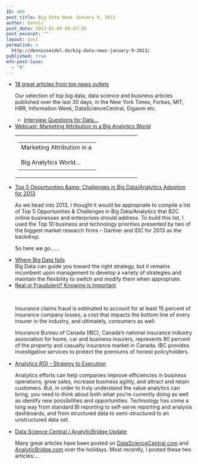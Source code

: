 ```yaml
---
ID: 405
post_title: Big Data News January 9, 2013
author: Dennis
post_date: 2013-01-09 09:47:20
post_excerpt: ""
layout: post
permalink: >
  http://dennisseidel.de/big-data-news-january-9-2013/
published: true
mfn-post-love:
  - "0"
---
```

<ul class="scrd_digest">
<li><a href="http://www.datasciencecentral.com/xn/detail/6448529%3ABlogPost%3A42583" rel="external">18 great articles from top news outlets</a>
<div><p><span>Our selection of top big data, data science and business articles published over the last 30 days, in the New York Times, Forbes, MIT, HBR, Information Week, DataScienceCentral, Gigaom etc.</span></p>
<ul>
<li><span><a href="http://www.hilarymason.com/blog/interview-questions-for-data-scientists/">Interview Questions for Data…</a></span></li>
</ul></div>
</li>
<li><a href="http://www.datasciencecentral.com/xn/detail/6448529%3ABlogPost%3A42692" rel="external">Webcast: Marketing Attribution in a Big Analytics World</a>
<div><table border="0" cellspacing="0" width="100%">
<tbody><tr><td valign="top" width="313"><table border="0" cellspacing="0" width="100%">
<tbody><tr><td height="59" valign="top"><span>Marketing Attribution in a </span><br></br> <span>Big Analytics World…</span></td>
</tr>
<tr><td></td>
</tr>
</tbody>
</table>
</td>
</tr>
</tbody>
</table></div>
</li>
<li><a href="http://www.datasciencecentral.com/xn/detail/6448529%3ABlogPost%3A42708" rel="external">Top 5 Opportunities &amp;amp; Challenges in Big Data/Analytics Adoption for 2013</a>
<div><div><div></div>
</div>
<div><p>As we head into 2013, I thought it would be appropriate to compile a list of Top 5 Opportunities &amp; Challenges in Big Data/Analytics that B2C online businesses and enterprises should address. To build this list, I used the Top 10 business and technology priorities presented by two of the biggest market research firms – Gartner and IDC for 2013 as the backdrop.</p>
<p>So here we go……</p>
</div></div>
</li>
<li><a href="http://www.techrepublic.com/blog/big-data-analytics/where-big-data-fails/339" rel="external">Where Big Data fails</a>
<div>Big Data can guide you toward the right strategy, but it remains incumbent upon management to develop a variety of strategies and maintain the flexibility to switch and modify them when appropriate.</div>
</li>
<li><a href="http://feedproxy.google.com/~r/ibm-big-data-hub/~3/W5ckh8j_ljg/real-or-fraudulent-knowing-important" rel="external">Real or Fraudulent? Knowing is Important</a>
<div><div><div><div><p> </p>
<p>Insurance claims fraud is estimated to account for at least 15 percent of insurance company losses, a cost that impacts the bottom line of every insurer in the industry, and ultimately, consumers as well.</p>
<p>Insurance Bureau of Canada (IBC), Canada’s national insurance industry association for home, car and business insurers, represents 90 percent of the property and casualty insurance market in Canada. IBC provides investigative services to protect the premiums of honest policyholders.</p></div></div></div><img src="http://feeds.feedburner.com/~r/ibm-big-data-hub/~4/W5ckh8j_ljg" height="1" width="1" /></div>
</li>
<li><a href="http://feedproxy.google.com/~r/ibm-big-data-hub/~3/4ZSdm2IGnks/analytics-roi-%E2%80%93-strategy-execution" rel="external">Analytics ROI – Strategy to Execution</a>
<div><div><div><div><p>Analytics efforts can help companies improve efficiencies in business operations, grow sales, increase business agility, and attract and retain customers. But, in order to truly understand the value analytics can bring, you need to think about both what you’re currently doing as well as identify new possibilities and opportunities. Technology has come a long way from standard BI reporting to self-serve reporting and analysis dashboards, and from structured data to semi-structured to an unstructured data set.</p></div></div></div><img src="http://feeds.feedburner.com/~r/ibm-big-data-hub/~4/4ZSdm2IGnks" height="1" width="1" /></div>
</li>
<li><a href="http://www.datasciencecentral.com/xn/detail/6448529%3ABlogPost%3A42507" rel="external">Data Science Central / AnalyticBridge Update</a>
<div><p><span>Many great articles have been posted on <a href="http://www.datasciencecentral.com" target="_blank">DataScienceCentral.com</a> and <a href="http://www.datasciencecentral.com" target="_blank">AnalyticBridge.com</a> over the holidays. Most recently, I posted these two articles:…</span></p></div>
</li>
</ul>